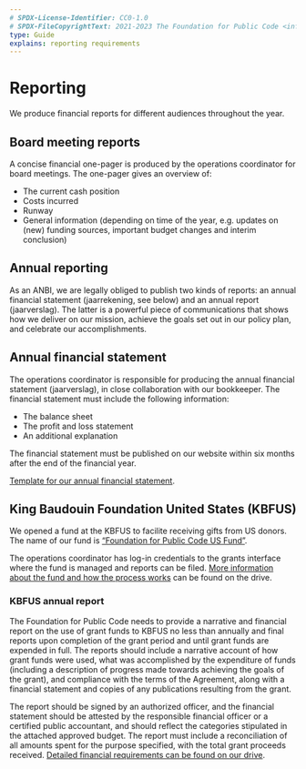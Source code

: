```yaml
---
# SPDX-License-Identifier: CC0-1.0
# SPDX-FileCopyrightText: 2021-2023 The Foundation for Public Code <info@publiccode.net>
type: Guide
explains: reporting requirements
---
```


# Reporting

We produce financial reports for different audiences throughout the year.

## Board meeting reports

A concise financial one-pager is produced by the operations coordinator for board meetings.
The one-pager gives an overview of:

* The current cash position
* Costs incurred
* Runway
* General information (depending on time of the year, e.g. updates on (new) funding sources, important budget changes and interim conclusion)

## Annual reporting

As an ANBI, we are legally obliged to publish two kinds of reports: an annual financial statement (jaarrekening, see below) and an annual report (jaarverslag).
The latter is a powerful piece of communications that shows how we deliver on our mission, achieve the goals set out in our policy plan, and celebrate our accomplishments.

## Annual financial statement

The operations coordinator is responsible for producing the annual financial statement (jaarverslag), in close collaboration with our bookkeeper.
The financial statement must include the following information:

* The balance sheet
* The profit and loss statement
* An additional explanation

The financial statement must be published on our website within six months after the end of the financial year.

[Template for our annual financial statement](https://drive.google.com/drive/folders/1eeW-cCescwdGoxuCKwB4oMlhE5512Qu_).

## King Baudouin Foundation United States (KBFUS)

We opened a fund at the KBFUS to facilite receiving gifts from US donors.
The name of our fund is [“Foundation for Public Code US Fund”](https://kbfus.networkforgood.com/projects/52915-p-kbfus-funds-foundation-for-public-code-nl).

The operations coordinator has log-in credentials to the grants interface where the fund is managed and reports can be filed.
[More information about the fund and how the process works](https://drive.google.com/drive/folders/1hv1XKbA6y8XYO9KqbKo5-TFlFxRROn0R) can be found on the drive.

### KBFUS annual report

The Foundation for Public Code needs to provide a narrative and financial report on the use of grant funds to KBFUS no less than annually and final reports upon completion of the grant period and until grant funds are expended in full.
The reports should include a narrative account of how grant funds were used, what was accomplished by the expenditure of funds (including a description of progress made towards achieving the goals of the grant), and compliance with the terms of the Agreement, along with a financial statement and copies of any publications resulting from the grant.

The report should be signed by an authorized officer, and the financial statement should be attested by the responsible financial officer or a certified public accountant, and should reflect the categories stipulated in the attached approved budget.
The report must include a reconciliation of all amounts spent for the purpose specified, with the total grant proceeds received. [Detailed financial requirements can be found on our drive](https://drive.google.com/drive/folders/1Tv5j1vfn2MhDc2DtDmKCyQrrfkh2CJTj).
